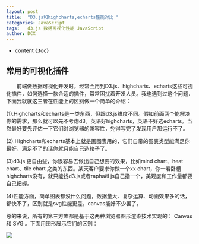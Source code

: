 ```yaml
---
layout: post
title:  "D3.js和highcharts,echarts性能对比 "
categories: JavaScript
tags:   d3.js 数据可视化性能 JavaScript
author: DCX
---
```


* content
{:toc}

## 常用的可视化插件

　　前端做数据可视化开发时，经常会用到D3.js、highcharts、echarts这些可视化插件，如何选择一款合适的插件，常常困扰着开发人员。我也遇到过这个问题，下面我就就这三者在性能上的区别做一个简单的介绍： 

 




(1).Highcharts和echarts是一类东西，但跟d3.js维度不同。假如前面两个能解决你的需求，那么就可以先不考虑d3。英语好highcharts，英语不好选echarts。当然最好要先评估一下它们对浏览器的兼容性，免得写完了发现用户那运行不了。

(2).Highcharts和echarts基本上就是画图表用的，它们自带的图表类型能满足你最好，满足不了的话你就只能自己造轮子了。

(3)d3.js 更自由些，你很容易去做出自己想要的效果，比如mind chart、heat chart、tile chart 之类的东西。某天客户要求你做一个xx chart，你一看卧槽highcharts没有，就只能找d3.js或者raphaël js自己撸一个，美观度和工作量都要自己把握。

(4)性能方面，简单图表都没什么问题，数据量大、复杂运算、动画效果多的话，都快不了，区别就是svg性能更差，canvas能好不少罢了。

总的来说，所有的第三方库都是基于这两种浏览器图形渲染技术实现的： Canvas 和 SVG 。下面用图形展示它们的区别： 


![](http://img.blog.csdn.net/20170930162402733?watermark/2/text/aHR0cDovL2Jsb2cuY3Nkbi5uZXQvRENYX2FiYw==/font/5a6L5L2T/fontsize/400/fill/I0JBQkFCMA==/dissolve/70/gravity/SouthEast)

